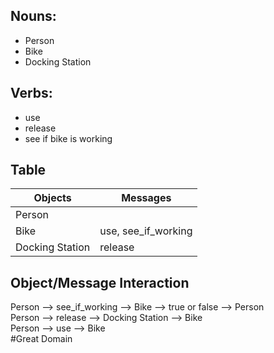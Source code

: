 
## Nouns:
- Person
- Bike
- Docking Station

## Verbs:
- use
- release
- see if bike is working

## Table
|Objects         |Messages      |
|----------------|--------------|
|Person          |                   |
|Bike            |use, see_if_working|
|Docking Station |release       |

## Object/Message Interaction
Person --> see_if_working --> Bike --> true or false --> Person  
Person --> release --> Docking Station --> Bike  
Person --> use --> Bike  
#Great Domain
